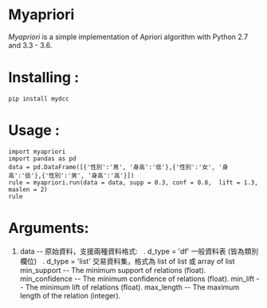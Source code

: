 # Myapriori

*Myapriori* is a simple implementation of
Apriori algorithm with Python 2.7 and 3.3 - 3.6.

# Installing :
```
pip install mydcc
```

# Usage :
```
import myapriori
import pandas as pd
data = pd.DataFrame([{'性別':'男', '身高':'低'},{'性別':'女', '身高':'低'},{'性別':'男', '身高':'高'}])
rule = myapriori.run(data = data, supp = 0.3, conf = 0.8,  lift = 1.3, maxlen = 2)
rule
```

# Arguments:

1. data -- 原始資料，支援兩種資料格式: 
   . d_type = 'df' 一般資料表 (皆為類別欄位)
   . d_type = 'list' 交易資料集，格式為 list of list 或 array of list 
min_support -- The minimum support of relations (float).
min_confidence -- The minimum confidence of relations (float).
min_lift -- The minimum lift of relations (float).
max_length -- The maximum length of the relation (integer).
